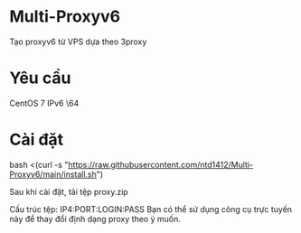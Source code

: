 # Multi-Proxyv6

Tạo proxyv6 từ VPS dựa theo 3proxy

# Yêu cầu
CentOS 7
IPv6 \64

# Cài đặt
bash <(curl -s "https://raw.githubusercontent.com/ntd1412/Multi-Proxyv6/main/install.sh")

Sau khi cài đặt, tải tệp proxy.zip

Cấu trúc tệp: IP4:PORT:LOGIN:PASS
Bạn có thể sử dụng công cụ trực tuyến này để thay đổi định dạng proxy theo ý muốn.
